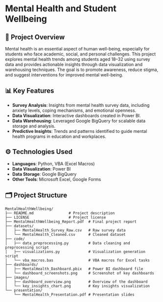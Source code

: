 
# Mental Health and Student Wellbeing

## 🌟 Project Overview
Mental health is an essential aspect of human well-being, especially for students who face academic, social, and personal challenges. This project explores mental health trends among students aged 18–32 using survey data and provides actionable insights through data visualization and warehousing techniques. The goal is to promote awareness, reduce stigma, and suggest interventions for improved mental well-being.

## 📊 Key Features
- **Survey Analysis**: Insights from mental health survey data, including anxiety levels, coping mechanisms, and emotional openness.
- **Data Visualization**: Interactive dashboards created in Power BI.
- **Data Warehousing**: Leveraged Google BigQuery for scalable data storage and analysis.
- **Predictive Insights**: Trends and patterns identified to guide mental health programs in education and workplaces.

## ⚙️ Technologies Used
- **Languages**: Python, VBA (Excel Macros)
- **Data Visualization**: Power BI
- **Data Storage**: Google BigQuery
- **Other Tools**: Microsoft Excel, Google Forms

## 🗂 Project Structure
```plaintext
MentalHealthWellbeing/
├── README.md                # Project description
├── LICENSE                  # Project license
├── MentalHealthWellbeing_Report.pdf  # Final project report
├── datasets/
│   ├── MentalHealth_Survey_Raw.csv   # Raw survey data
│   └── MentalHealth_Cleaned.csv      # Cleaned dataset
├── code/
│   ├── data_preprocessing.py         # Data cleaning and preprocessing script
│   ├── visualizations.py             # Visualization generation script
│   └── vba_macros.bas                # VBA macros for Excel tasks
├── dashboards/
│   ├── MentalHealth_Dashboard.pbix   # Power BI dashboard file
│   └── dashboard_screenshots.png     # Screenshot of key dashboards
├── images/
│   ├── dashboard_overview.png        # Overview of the dashboard
│   └── key_insights_chart.png        # Key insights visualization
└── presentation/
    └── MentalHealth_Presentation.pdf # Presentation slides
